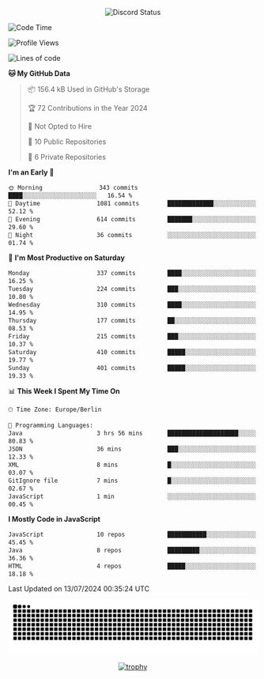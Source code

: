 <!-- Discord Status -->
<p align="center">
  <img src="https://lanyard.cnrad.dev/api/531896089096486922?borderRadius=30px" alt="Discord Status" />
</p>

<!--START_SECTION:waka-->
![Code Time](http://img.shields.io/badge/Code%20Time-896%20hrs%2014%20mins-blue)

![Profile Views](http://img.shields.io/badge/Profile%20Views-0-blue)

![Lines of code](https://img.shields.io/badge/From%20Hello%20World%20I%27ve%20Written-3.9%20million%20lines%20of%20code-blue)

**🐱 My GitHub Data** 

> 📦 156.4 kB Used in GitHub's Storage 
 > 
> 🏆 72 Contributions in the Year 2024
 > 
> 🚫 Not Opted to Hire
 > 
> 📜 10 Public Repositories 
 > 
> 🔑 6 Private Repositories 
 > 
**I'm an Early 🐤** 

```text
🌞 Morning                343 commits         ████░░░░░░░░░░░░░░░░░░░░░   16.54 % 
🌆 Daytime                1081 commits        █████████████░░░░░░░░░░░░   52.12 % 
🌃 Evening                614 commits         ███████░░░░░░░░░░░░░░░░░░   29.60 % 
🌙 Night                  36 commits          ░░░░░░░░░░░░░░░░░░░░░░░░░   01.74 % 
```
📅 **I'm Most Productive on Saturday** 

```text
Monday                   337 commits         ████░░░░░░░░░░░░░░░░░░░░░   16.25 % 
Tuesday                  224 commits         ███░░░░░░░░░░░░░░░░░░░░░░   10.80 % 
Wednesday                310 commits         ████░░░░░░░░░░░░░░░░░░░░░   14.95 % 
Thursday                 177 commits         ██░░░░░░░░░░░░░░░░░░░░░░░   08.53 % 
Friday                   215 commits         ███░░░░░░░░░░░░░░░░░░░░░░   10.37 % 
Saturday                 410 commits         █████░░░░░░░░░░░░░░░░░░░░   19.77 % 
Sunday                   401 commits         █████░░░░░░░░░░░░░░░░░░░░   19.33 % 
```


📊 **This Week I Spent My Time On** 

```text
🕑︎ Time Zone: Europe/Berlin

💬 Programming Languages: 
Java                     3 hrs 56 mins       ████████████████████░░░░░   80.83 % 
JSON                     36 mins             ███░░░░░░░░░░░░░░░░░░░░░░   12.33 % 
XML                      8 mins              █░░░░░░░░░░░░░░░░░░░░░░░░   03.07 % 
GitIgnore file           7 mins              █░░░░░░░░░░░░░░░░░░░░░░░░   02.67 % 
JavaScript               1 min               ░░░░░░░░░░░░░░░░░░░░░░░░░   00.45 % 
```

**I Mostly Code in JavaScript** 

```text
JavaScript               10 repos            ███████████░░░░░░░░░░░░░░   45.45 % 
Java                     8 repos             █████████░░░░░░░░░░░░░░░░   36.36 % 
HTML                     4 repos             █████░░░░░░░░░░░░░░░░░░░░   18.18 % 
```




 Last Updated on 13/07/2024 00:35:24 UTC
<!--END_SECTION:waka-->

<!-- GitHub Contribution Snake -->
<p align="center">
  <img src="https://raw.githubusercontent.com/vxnsin/vxnsin/output/github-contribution-grid-snake-dark.svg" alt="GitHub Contribution Snake" />
</p>

<!-- GitHub Trophy -->
<p align="center">
  <a href="https://github.com/ryo-ma/github-profile-trophy">
    <img src="https://github-profile-trophy.vercel.app/?username=vxnsin&theme=onedark" alt="trophy" />
  </a>
</p>

